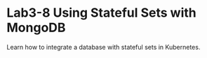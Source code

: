 # Lab3-8 Using Stateful Sets with MongoDB
Learn how to integrate a database with stateful sets in Kubernetes.
